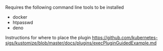 Requires the following command line tools to be installed

* docker
* htpasswd
* deno

Instructions for where to place the plugin https://github.com/kubernetes-sigs/kustomize/blob/master/docs/plugins/execPluginGuidedExample.md